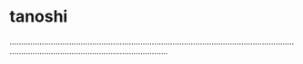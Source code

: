 # tanoshi

.................................................................................................................................................................................................